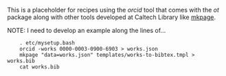 
This is a placeholder for recipes using the _orcid_ tool that comes with the *ot* package
along with other tools developed at Caltech Library like [mkpage](https://caltechlibrary.github.io/mkpage).


NOTE: I need to develop an example along the lines of...

```shell
    . etc/mysetup.bash
    orcid -works 0000-0003-0900-6903 > works.json
    mkpage "data=works.json" templates/works-to-bibtex.tmpl > works.bib
    cat works.bib
```
